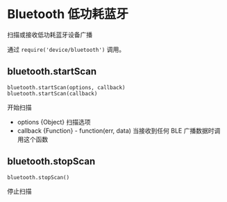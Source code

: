 # Bluetooth 低功耗蓝牙



扫描或接收低功耗蓝牙设备广播

通过 `require('device/bluetooth')` 调用。

## bluetooth.startScan

    bluetooth.startScan(options, callback)
    bluetooth.startScan(callback)

开始扫描

- options {Object} 扫描选项
- callback {Function} - function(err, data)
    当接收到任何 BLE 广播数据时调用这个函数

## bluetooth.stopScan

    bluetooth.stopScan()

停止扫描

